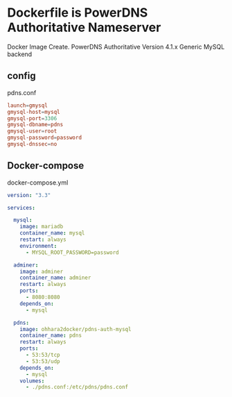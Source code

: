 # Dockerfile is PowerDNS Authoritative Nameserver

Docker Image Create.
PowerDNS Authoritative Version 4.1.x
Generic MySQL backend


## config

pdns.conf

```conf:pdns.conf
launch=gmysql
gmysql-host=mysql
gmysql-port=3306
gmysql-dbname=pdns
gmysql-user=root
gmysql-password=password
gmysql-dnssec=no
```

## Docker-compose

docker-compose.yml

```yml:docker-compose.yml
version: "3.3"

services:

  mysql:
    image: mariadb
    container_name: mysql
    restart: always
    environment:
      - MYSQL_ROOT_PASSWORD=password

  adminer:
    image: adminer
    container_name: adminer
    restart: always
    ports:
      - 8080:8080
    depends_on:
      - mysql

  pdns:
    image: ohhara2docker/pdns-auth-mysql
    container_name: pdns
    restart: always
    ports:
      - 53:53/tcp
      - 53:53/udp
    depends_on:
      - mysql
    volumes:
      - ./pdns.conf:/etc/pdns/pdns.conf
```

